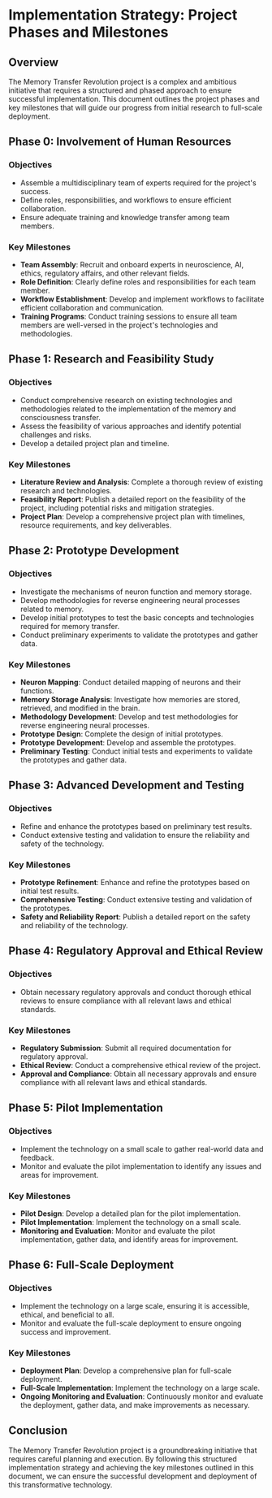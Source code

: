 # Implementation Strategy: Project Phases and Milestones

## Overview

The Memory Transfer Revolution project is a complex and ambitious initiative that requires a structured and phased
approach to ensure successful implementation. This document outlines the project phases and key milestones that will
guide our progress from initial research to full-scale deployment.

## Phase 0: Involvement of Human Resources

### Objectives

- Assemble a multidisciplinary team of experts required for the project's success.
- Define roles, responsibilities, and workflows to ensure efficient collaboration.
- Ensure adequate training and knowledge transfer among team members.

### Key Milestones

- **Team Assembly**: Recruit and onboard experts in neuroscience, AI, ethics, regulatory affairs, and other relevant
  fields.
- **Role Definition**: Clearly define roles and responsibilities for each team member.
- **Workflow Establishment**: Develop and implement workflows to facilitate efficient collaboration and communication.
- **Training Programs**: Conduct training sessions to ensure all team members are well-versed in the project's
  technologies and methodologies.

## Phase 1: Research and Feasibility Study

### Objectives

- Conduct comprehensive research on existing technologies and methodologies related to the implementation of the memory
  and consciousness transfer.
- Assess the feasibility of various approaches and identify potential challenges and risks.
- Develop a detailed project plan and timeline.

### Key Milestones

- **Literature Review and Analysis**: Complete a thorough review of existing research and technologies.
- **Feasibility Report**: Publish a detailed report on the feasibility of the project, including potential risks and
  mitigation strategies.
- **Project Plan**: Develop a comprehensive project plan with timelines, resource requirements, and key deliverables.

## Phase 2: Prototype Development

### Objectives

- Investigate the mechanisms of neuron function and memory storage.
- Develop methodologies for reverse engineering neural processes related to memory.
- Develop initial prototypes to test the basic concepts and technologies required for memory transfer.
- Conduct preliminary experiments to validate the prototypes and gather data.

### Key Milestones

- **Neuron Mapping**: Conduct detailed mapping of neurons and their functions.
- **Memory Storage Analysis**: Investigate how memories are stored, retrieved, and modified in the brain.
- **Methodology Development**: Develop and test methodologies for reverse engineering neural processes.
- **Prototype Design**: Complete the design of initial prototypes.
- **Prototype Development**: Develop and assemble the prototypes.
- **Preliminary Testing**: Conduct initial tests and experiments to validate the prototypes and gather data.

## Phase 3: Advanced Development and Testing

### Objectives

- Refine and enhance the prototypes based on preliminary test results.
- Conduct extensive testing and validation to ensure the reliability and safety of the technology.

### Key Milestones

- **Prototype Refinement**: Enhance and refine the prototypes based on initial test results.
- **Comprehensive Testing**: Conduct extensive testing and validation of the prototypes.
- **Safety and Reliability Report**: Publish a detailed report on the safety and reliability of the technology.

## Phase 4: Regulatory Approval and Ethical Review

### Objectives

- Obtain necessary regulatory approvals and conduct thorough ethical reviews to ensure compliance with all relevant laws
  and ethical standards.

### Key Milestones

- **Regulatory Submission**: Submit all required documentation for regulatory approval.
- **Ethical Review**: Conduct a comprehensive ethical review of the project.
- **Approval and Compliance**: Obtain all necessary approvals and ensure compliance with all relevant laws and ethical
  standards.

## Phase 5: Pilot Implementation

### Objectives

- Implement the technology on a small scale to gather real-world data and feedback.
- Monitor and evaluate the pilot implementation to identify any issues and areas for improvement.

### Key Milestones

- **Pilot Design**: Develop a detailed plan for the pilot implementation.
- **Pilot Implementation**: Implement the technology on a small scale.
- **Monitoring and Evaluation**: Monitor and evaluate the pilot implementation, gather data, and identify areas for
  improvement.

## Phase 6: Full-Scale Deployment

### Objectives

- Implement the technology on a large scale, ensuring it is accessible, ethical, and beneficial to all.
- Monitor and evaluate the full-scale deployment to ensure ongoing success and improvement.

### Key Milestones

- **Deployment Plan**: Develop a comprehensive plan for full-scale deployment.
- **Full-Scale Implementation**: Implement the technology on a large scale.
- **Ongoing Monitoring and Evaluation**: Continuously monitor and evaluate the deployment, gather data, and make
  improvements as necessary.

## Conclusion

The Memory Transfer Revolution project is a groundbreaking initiative that requires careful planning and execution. By
following this structured implementation strategy and achieving the key milestones outlined in this document, we can
ensure the successful development and deployment of this transformative technology.
